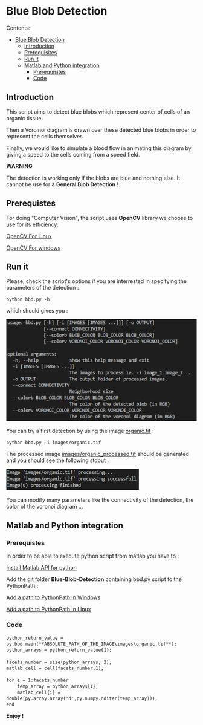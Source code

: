 # Blue Blob Detection


Contents:

  * [Blue Blob Detection](#blue-blob-detection)
    * [Introduction](#introduction)
    * [Prerequisites](#prerequisites)
	* [Run it](#run-it)
    * [Matlab and Python integration](#matlab-and-python-integration)
      * [Prerequisites](#prerequisites)
      * [Code](#code)



## Introduction


This script aims to detect blue blobs which represent center of cells of an organic tissue.

Then a Voroinoi diagram is drawn over these detected blue blobs in order to represent the cells themselves.

Finally, we would like to simulate a blood flow in animating this diagram by giving a speed to the cells coming from a speed field.

**WARNING**

The detection is working only if the blobs are blue and nothing else. It cannot be use for a **General Blob Detection** !


## Prerequistes

For doing "Computer Vision", the script uses **OpenCV** library we choose to use for its efficiency:

[OpenCV For Linux](https://docs.opencv.org/trunk/d7/d9f/tutorial_linux_install.html)

[OpenCV For windows](https://docs.opencv.org/3.0-beta/doc/py_tutorials/py_setup/py_setup_in_windows/py_setup_in_windows.html)


## Run it

Please, check the script's options if you are interrested in specifying the parameters of the detection :

	python bbd.py -h

which should gives you :

![IMAGE NOT AVAILABLE](images/help.png "script options")

You can try a first detection by using the image [organic.tif](images/organic.tif) :

	python bbd.py -i images/organic.tif
	
The processed image [images/organic_processed.tif]() should be generated and you should see the following stdout :

![IMAGE NOT AVAILABLE](images/proc.png "processing")

You can modify many parameters like the connectivity of the detection, the color of the voronoi diagram ...

## Matlab and Python integration

### Prerequistes

In order to be able to execute python script from matlab you have to :

[Install Matlab API for python](https://ch.mathworks.com/help/matlab/matlab_external/install-the-matlab-engine-for-python.html)

Add the git folder **Blue-Blob-Detection** containing bbd.py script to the PythonPath :

[Add a path to PythonPath in Windows](https://stackoverflow.com/questions/3701646/how-to-add-to-the-pythonpath-in-windows-7)

[Add a path to PythonPath in Linux](https://stackoverflow.com/questions/3402168/permanently-add-a-directory-to-pythonpath)

### Code

	python_return_value = py.bbd.main(**ABSOLUTE_PATH_OF_THE_IMAGE\images\organic.tif**);
	python_arrays = python_return_value{1};

	facets_number = size(python_arrays, 2);
	matlab_cell = cell(facets_number,1);

	for i = 1:facets_number
		temp_array = python_arrays{i};
		matlab_cell{i} = double(py.array.array('d',py.numpy.nditer(temp_array)));
	end
	
**Enjoy !**	